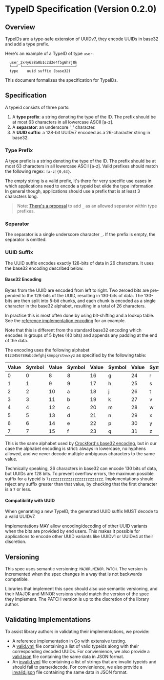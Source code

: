 # TypeID Specification (Version 0.2.0)

## Overview
TypeIDs are a type-safe extension of UUIDv7, they encode UUIDs in base32 and add a type prefix.

Here's an example of a TypeID of type `user`:

```
  user_2x4y6z8a0b1c2d3e4f5g6h7j8k
  └──┘ └────────────────────────┘
  type    uuid suffix (base32)
```

This document formalizes the specification for TypeIDs.

## Specification

A typeid consists of three parts:
1. A **type prefix**: a string denoting the type of the ID. The prefix should be
   at most 63 characters in all lowercase ASCII [a-z].
1. A **separator**: an underscore '_' character.
1. A **UUID suffix**: a 128-bit UUIDv7 encoded as a 26-character string in base32.

### Type Prefix
A type prefix is a string denoting the type of the ID. The prefix should be at most
63 characters in all lowercase ASCII [a-z]. Valid prefixes should match the following
regex: `[a-z]{0,63}`.

The empty string is a valid prefix, it's there for very specific use cases in which
applications need to encode a typeid but elide the type information. In general though,
applications should use a prefix that is at least 3 characters long.

> Note: [There's a proposal](https://github.com/jetpack-io/typeid/issues/7) to add `_` as
> an allowed separator within type prefixes.

### Separator
The separator is a single underscore character `_`. If the prefix is empty, the separator
is omitted.

### UUID Suffix
The UUID suffix encodes exactly 128-bits of data in 26 characters. It uses the base32
encoding described below.

#### Base32 Encoding
Bytes from the UUID are encoded from left to right. Two zeroed bits are pre-pended
to the 128-bits of the UUID, resulting in 130-bits of data. The 130-bits are then
split into 5-bit chunks, and each chunk is encoded as a single character in the
base32 alphabet, resulting in a total of 26 characters.

In practice this is most often done by using bit-shifting and a lookup table. See
the [reference implementation encoding](https://github.com/jetpack-io/typeid-go/blob/main/base32/base32.go)
for an example.

Note that this is different from the standard base32 encoding which encodes in
groups of 5 bytes (40 bits) and appends any padding at the end of the data.

The encoding uses the following alphabet `0123456789abcdefghjkmnpqrstvwxyz` as
specified by the following table:

| Value | Symbol | Value | Symbol | Value | Symbol | Value | Symbol |
|-------|--------|-------|--------|-------|--------|-------|--------|
| 0     | 0      | 8     | 8      | 16    | g      | 24    | r      |
| 1     | 1      | 9     | 9      | 17    | h      | 25    | s      |
| 2     | 2      | 10    | a      | 18    | j      | 26    | t      |
| 3     | 3      | 11    | b      | 19    | k      | 27    | v      |
| 4     | 4      | 12    | c      | 20    | m      | 28    | w      |
| 5     | 5      | 13    | d      | 21    | n      | 29    | x      |
| 6     | 6      | 14    | e      | 22    | p      | 30    | y      |
| 7     | 7      | 15    | f      | 23    | q      | 31    | z      |

This is the same alphabet used by [Crockford's base32 encoding](https://www.crockford.com/base32.html),
but in our case the alphabet encoding is strict: always in lowercase, no hyphens allowed,
and we never decode multiple ambiguous characters to the same value.

Technically speaking, 26 characters in base32 can encode 130 bits of data, but UUIDs
are 128 bits. To prevent overflow errors, the maximum possible suffix for a typeid
is `7zzzzzzzzzzzzzzzzzzzzzzzzz`. Implementations should reject any suffix greater than
that value, by checking that the first character is a `7` or less.

#### Compatibility with UUID
When genarating a new TypeID, the generated UUID suffix MUST decode to a valid UUIDv7.

Implementations MAY allow encoding/decoding of other UUID variants when the
bits are provided by end users. This makes it possible for applications to encode
other UUID variants like UUIDv1 or UUIDv4 at their discretion.

## Versioning
This spec uses semantic versioning: `MAJOR.MINOR.PATCH`. The version is incremented
when the spec changes in a way that is not backwards compatible.

Libraries that implement this spec should also use semantic versioning, and their
MAJOR and MINOR versions should match the version of the spec they implement.
The PATCH version is up to the discretion of the library author.

## Validating Implementations
To assist library authors in validating their implementations, we provide:
+ A reference implementation in [Go](https://github.com/jetpack-io/typeid-go)
  with extensive testing.
+ A [valid.yml](valid.yml) file containing a list of valid typeids along 
  with their corresponding decoded UUIDs. For convienience, we also provide
  a [valid.json](valid.json) file containing the same data in JSON format.
+ An [invalid.yml](invalid.yml) file containing a list of strings that are
  invalid typeids and should fail to parse/decode. For convienience, we also
  provide a [invalid.json](invalid.json) file containing the same data in
  JSON format.
